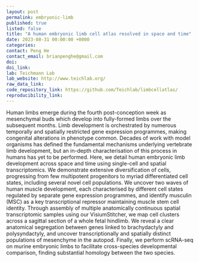 ```yaml
---
layout: post
permalink: embryonic-limb
published: true
listed: false
title: "A human embryonic limb cell atlas resolved in space and time"
date: 2023-08-31 00:00:00 +0000
categories: 
contact: Peng He
contact_email: brianpenghe@gmail.com
doi: 
doi_link: 
lab: Teichmann Lab
lab_website: http://www.teichlab.org/
raw_data_link: 
code_repository_link: https://github.com/Teichlab/limbcellatlas/
reproducibility_link:
---
```

Human limbs emerge during the fourth post-conception week as mesenchymal buds which develop into fully-formed limbs over the subsequent months.
Limb development is orchestrated by numerous temporally and spatially restricted gene expression programmes, making congenital alterations in phenotype common.
Decades of work with model organisms has defined the fundamental mechanisms underlying vertebrate limb development,
but an in-depth characterisation of this process in humans has yet to be performed.
Here, we detail human embryonic limb development across space and time using single-cell and spatial transcriptomics.
We demonstrate extensive diversification of cells, progressing from few multipotent progenitors to myriad differentiated cell states,
including several novel cell populations. We uncover two waves of human muscle development, each characterised by different cell states regulated by separate gene expression programmes,
and identify musculin (MSC) as a key transcriptional repressor maintaining muscle stem cell identity.
Through assembly of multiple anatomically continuous spatial transcriptomic samples using our VisiumStitcher,
we map cell clusters across a sagittal section of a whole fetal hindlimb.
We reveal a clear anatomical segregation between genes linked to brachydactyly and polysyndactyly, and uncover transcriptionally and spatially distinct populations of mesenchyme in the autopod.
Finally, we perform scRNA-seq on murine embryonic limbs to facilitate cross-species developmental comparison, finding substantial homology between the two species. 